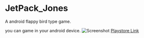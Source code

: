 # JetPack_Jones
A android flappy bird type game.

you can game in your android device.
![Screenshot](https://lh3.googleusercontent.com/q_Uxz0y7pZrmrMV4pm1hGs0AcNEc_5G4ve_c7cW2iOoNTaQZehnLXDxskFhDakJo4A=w1920-h966)
[Playstore Link](https://play.google.com/store/apps/details?id=com.evwwa.JetPackJones)
